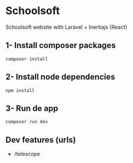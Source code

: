 # Schoolsoft
Schoolsoft website with Laravel + Inertiajs (React)

## 1- Install composer packages
```
composer install
```

## 2- Install node dependencies
```
npm install
```

## 3- Run de app
```
composer run dev
```

## Dev features (urls)
- /telescope
